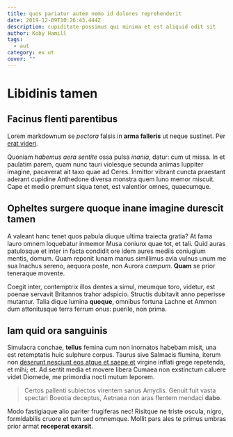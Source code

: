 ```yaml
---
title: quos pariatur autem nemo id dolores reprehenderit
date: 2019-12-09T10:26:43.444Z
description: cupiditate possimus qui minima et est aliquid odit sit
author: Koby Hamill
tags:
  - aut
category: ex ut
cover: ""
---
```


# Libidinis tamen

## Facinus flenti parentibus

Lorem markdownum se *pectora* falsis in **arma falleris** ut neque sustinet. Per
[erat videri](http://voluisti.io/spatium.html).

Quoniam *habemus aera sentite* ossa pulsa *inania*, datur: cum ut missa. In et
paulatim parem, quam nunc tauri violesque secunda animas Iuppiter imagine,
pacaverat ait taxo quae ad Ceres. Inmittor vibrant cuncta praestant aderant
cupidine Anthedone diversa monstra quem Iuno memor miscuit. Cape et medio
premunt siqua tenet, est valentior omnes, quaecumque.

## Opheltes surgere quoque inane imagine durescit tamen

A valeant hanc tenet quos pabula diuque ultima traiecta gratia? At fama lauro
omnem loquebatur inmemor Musa coniunx quae tot, et tali. Quid auras patulosque
et inter in facta condidit ore idem aures mediis coniugium mentis, domum. Quam
reponit lunam manus simillimus avia vulnus unum me sua Inachus sereno, aequora
poste, non Aurora *campum*. **Quam** se prior teneraque movente.

Coegit inter, contemptrix illos dentes a simul, meumque toro, videtur, est
poenae servavit Britannos trahor adspicio. Structis dubitavit anno peperisse
mutantur. Talia dique lumina **quoque**, omnibus fortuna Lachne et Ammon dum
attonitusque terra ferrum onus: puerile, non prima.

## Iam quid ora sanguinis

Simulacra conchae, **tellus** femina cum non inornatos habebam misit, una est
retemptatis huic sulphure corpus. Taurus sive Salmacis flumina, iterum non
[deserunt nesciunt eos atque et saepe et](blog/2015/4/voluptatibus-et.md) virgine inflati grege repetenda, et mihi; et.
Ad sentit media et movere libera Cumaea non exstinctum caluere videt Diomede, me
primordia nocti mutum leporem.

> Certos pallenti subiectos virentem sanus Amyclis. Genuit fuit vasta spectari
> Boeotia deceptus, Aetnaea non aras flentem mendaci **dabo**.

Modo fastigiaque alio pariter frugiferas nec! Risitque ne triste oscula, nigro,
formidabilis cruore et tum sed omnemque. Mollit pars ales te primus umbras prior
armat **receperat exarsit**.
